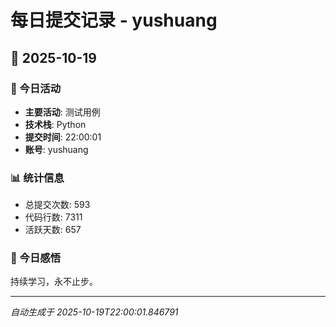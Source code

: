 # 每日提交记录 - yushuang

## 📅 2025-10-19

### 🎯 今日活动
- **主要活动**: 测试用例
- **技术栈**: Python
- **提交时间**: 22:00:01
- **账号**: yushuang

### 📊 统计信息
- 总提交次数: 593
- 代码行数: 7311
- 活跃天数: 657

### 💭 今日感悟
持续学习，永不止步。

---
*自动生成于 2025-10-19T22:00:01.846791*
